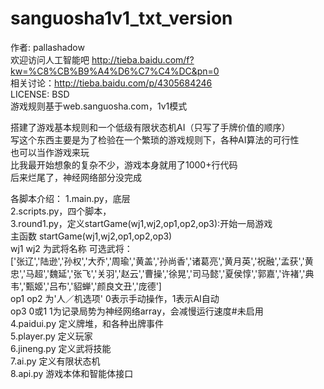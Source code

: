 # sanguosha1v1_txt_version  
作者: pallashadow  
欢迎访问人工智能吧 http://tieba.baidu.com/f?kw=%C8%CB%B9%A4%D6%C7%C4%DC&pn=0  
相关讨论：http://tieba.baidu.com/p/4305684246  
LICENSE: BSD  
游戏规则基于web.sanguosha.com，1v1模式  

搭建了游戏基本规则和一个低级有限状态机AI（只写了手牌价值的顺序）  
写这个东西主要是为了检验在一个繁琐的游戏规则下，各种AI算法的可行性  
也可以当作游戏来玩  
比我最开始想象的复杂不少，游戏本身就用了1000+行代码  
后来烂尾了，神经网络部分没完成  

各脚本介绍：
1.main.py，底层  
2.scripts.py，四个脚本，  
3.round1.py，定义startGame(wj1,wj2,op1,op2,op3):开始一局游戏  
主函数 startGame(wj1,wj2,op1,op2,op3)  
wj1 wj2 为武将名称 可选武将：  
['张辽','陆逊','孙权','大乔','周瑜','黄盖','孙尚香','诸葛亮','黄月英','祝融','孟获','黄忠','马超','魏延','张飞','关羽','赵云','曹操','徐晃','司马懿','夏侯惇','郭嘉','许褚','典韦','甄姬','吕布','貂蝉','颜良文丑','庞德']  
op1 op2 为'人／机选项' 0表示手动操作，1表示AI自动  
op3 0或1 1为记录局势为神经网络array，会减慢运行速度#未启用  
4.paidui.py 定义牌堆，和各种出牌事件  
5.player.py 定义玩家  
6.jineng.py 定义武将技能  
7.ai.py 定义有限状态机  
8.api.py 游戏本体和智能体接口  
